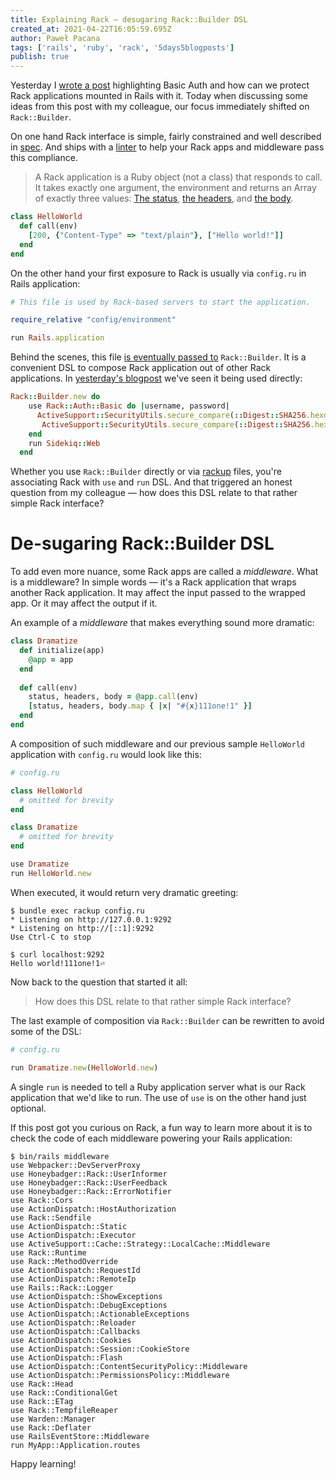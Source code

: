 ```yaml
---
title: Explaining Rack — desugaring Rack::Builder DSL
created_at: 2021-04-22T16:05:59.695Z
author: Paweł Pacana
tags: ['rails', 'ruby', 'rack', '5days5blogposts']
publish: true
---
```


Yesterday I [wrote a post](https://blog.arkency.com/common-authentication-for-mounted-rack-apps-in-rails/) highlighting Basic Auth and how can we protect Rack applications mounted in Rails with it.
Today when discussing some ideas from this post with my colleague, our focus immediately shifted on `Rack::Builder`.

On one hand Rack interface is simple, fairly constrained and well described in [spec](https://github.com/rack/rack/blob/master/SPEC.rdoc). And ships with a [linter](https://github.com/rack/rack/blob/2c95c7d1eb2f743f64c134bde06c92be24a70717/lib/rack/lint.rb) to help your Rack apps and middleware pass this compliance.

> A Rack application is a Ruby object (not a class) that responds to call. It takes exactly one argument, the environment and returns an Array of exactly three values: [The status](https://github.com/rack/rack/blob/master/SPEC.rdoc#the-status-), [the headers](https://github.com/rack/rack/blob/master/SPEC.rdoc#the-headers-), and [the body](https://github.com/rack/rack/blob/master/SPEC.rdoc#the-body-).

```ruby
class HelloWorld
  def call(env)
    [200, {"Content-Type" => "text/plain"}, ["Hello world!"]]
  end
end
```


On the other hand your first exposure to Rack is usually via `config.ru` in Rails application:

```ruby
# This file is used by Rack-based servers to start the application.

require_relative "config/environment"

run Rails.application
```

Behind the scenes, this file [is eventually passed to](https://github.com/rack/rack/blob/2c95c7d1eb2f743f64c134bde06c92be24a70717/lib/rack/server.rb#L344-L350) `Rack::Builder`. It is a convenient DSL to compose Rack application out of other Rack applications. In [yesterday's blogpost](https://blog.arkency.com/common-authentication-for-mounted-rack-apps-in-rails/) we've seen it being used directly:

```ruby
Rack::Builder.new do
    use Rack::Auth::Basic do |username, password|
      ActiveSupport::SecurityUtils.secure_compare(::Digest::SHA256.hexdigest(username), ::Digest::SHA256.hexdigest(ENV.fetch("DEV_UI_USERNAME"))) &
       ActiveSupport::SecurityUtils.secure_compare(::Digest::SHA256.hexdigest(password), ::Digest::SHA256.hexdigest(ENV.fetch("DEV_UI_PASSWORD")))
    end
    run Sidekiq::Web
  end
```

Whether you use `Rack::Builder` directly or via [rackup](https://github.com/rack/rack#rackup-) files, you're associating Rack with `use` and `run` DSL. And that triggered an honest question from my colleague — how does this DSL relate to that rather simple Rack interface?

# De-sugaring Rack::Builder DSL

To add even more nuance, some Rack apps are called a _middleware_. What is a middleware? In simple words — it's a Rack application that wraps another Rack application. It may affect the input passed to the wrapped app. Or it may affect the output if it.

An example of a _middleware_ that makes everything sound more dramatic:

```ruby
class Dramatize
  def initialize(app)
    @app = app
  end
	
  def call(env)
    status, headers, body = @app.call(env)
    [status, headers, body.map { |x| "#{x}111one!1" }]
  end
end
```

A composition of such middleware and our previous sample `HelloWorld` application with `config.ru` would look like this:

```ruby
# config.ru

class HelloWorld
  # omitted for brevity
end

class Dramatize
  # omitted for brevity
end

use Dramatize
run HelloWorld.new
```

When executed, it would return very dramatic greeting:

```
$ bundle exec rackup config.ru
* Listening on http://127.0.0.1:9292
* Listening on http://[::1]:9292
Use Ctrl-C to stop

$ curl localhost:9292                                                    
Hello world!111one!1⏎ 
```

Now back to the question that started it all:

> How does this DSL relate to that rather simple Rack interface?

The last example of composition via `Rack::Builder` can be rewritten to avoid some of the DSL:

```ruby
# config.ru

run Dramatize.new(HelloWorld.new)
```

A single `run` is needed to tell a Ruby application server what is our Rack application that we'd like to run. The use of `use` is on the other hand just optional.

If this post got you curious on Rack, a fun way to learn more about it is to check the code of each middleware powering your Rails application:

```
$ bin/rails middleware
use Webpacker::DevServerProxy
use Honeybadger::Rack::UserInformer
use Honeybadger::Rack::UserFeedback
use Honeybadger::Rack::ErrorNotifier
use Rack::Cors
use ActionDispatch::HostAuthorization
use Rack::Sendfile
use ActionDispatch::Static
use ActionDispatch::Executor
use ActiveSupport::Cache::Strategy::LocalCache::Middleware
use Rack::Runtime
use Rack::MethodOverride
use ActionDispatch::RequestId
use ActionDispatch::RemoteIp
use Rails::Rack::Logger
use ActionDispatch::ShowExceptions
use ActionDispatch::DebugExceptions
use ActionDispatch::ActionableExceptions
use ActionDispatch::Reloader
use ActionDispatch::Callbacks
use ActionDispatch::Cookies
use ActionDispatch::Session::CookieStore
use ActionDispatch::Flash
use ActionDispatch::ContentSecurityPolicy::Middleware
use ActionDispatch::PermissionsPolicy::Middleware
use Rack::Head
use Rack::ConditionalGet
use Rack::ETag
use Rack::TempfileReaper
use Warden::Manager
use Rack::Deflater
use RailsEventStore::Middleware
run MyApp::Application.routes
```

Happy learning!
